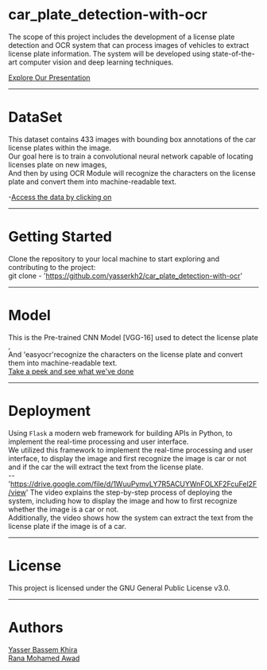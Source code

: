 # car_plate_detection-with-ocr
The scope of this project includes the development of a license plate detection and OCR system that can process images of vehicles to extract license plate information.
The system will be developed using state-of-the-art computer vision and deep learning techniques.

[Explore Our Presentation](https://www.canva.com/design/DAFjlslyD7M/LLkH2MFOxmLYpRl1Znhwrg/edit?utm_content=DAFjlslyD7M&utm_campaign=designshare&utm_medium=link2&utm_source=sharebutton)

---
# DataSet

This dataset contains 433 images with bounding box annotations of the car license plates within the image.<br>
Our goal here is to train a convolutional neural network capable of locating licenses plate on new images,<br>
And then by using OCR Module will recognize the characters on the license plate and convert them into machine-readable text.<br>

-[Access the data by clicking on](https://drive.google.com/drive/folders/1wxxXEYyoDbg18ij4Do9PZG6u6PqQN77p)

---
# 


# Getting Started
Clone the repository to your local machine to start exploring and contributing to the project:<br>
git clone - 'https://github.com/yasserkh2/car_plate_detection-with-ocr'

---
# Model
This is the Pre-trained CNN Model [VGG-16] used to detect the license plate ,<br>
And 'easyocr'recognize the characters on the license plate and convert them into machine-readable text.<br>
[Take a peek and see what we've done](https://drive.google.com/drive/folders/1dxh9T0tlb6gyFb-euP2FWn4-J082ac4S)

---
# Deployment

Using `Flask` a modern web framework for building APIs in Python, to implement the real-time processing and user interface.<br>
We utilized this framework to implement the real-time processing and user interface, to display the image and first recognize the image is car or not and if the car the will extract the text from the license plate.<br>
-- 'https://drive.google.com/file/d/1WuuPymvLY7R5ACUYWnFOLXF2FcuFel2F/view' The video explains the step-by-step process of deploying the system, including how to display the image and how to first recognize whether the image is a car or not.<br>
Additionally, the video shows how the system can extract the text from the license plate if the image is of a car.<br>

---
# License
  This project is licensed under the GNU General Public License v3.0.
  
---
# Authors

[Yasser Bassem Khira](https://github.com/yasserkh2)<br>
[Rana Mohamed Awad](https://github.com/RanaAwadd)<br>
